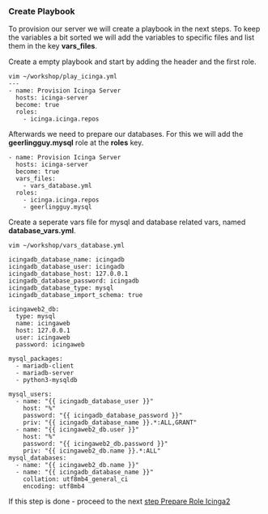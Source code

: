 ### Create Playbook

To provision our server we will create a playbook in the next steps. To keep the variables a bit sorted we will add the variables to specific files and list them in the key **vars_files**.

Create a empty playbook and start by adding the header and the first role.
```
vim ~/workshop/play_icinga.yml
---
- name: Provision Icinga Server
  hosts: icinga-server
  become: true
  roles:
    - icinga.icinga.repos
```

Afterwards we need to prepare our databases. For this we will add the **geerlingguy.mysql** role at the **roles** key.

```
- name: Provision Icinga Server
  hosts: icinga-server
  become: true
  vars_files:
    - vars_database.yml
  roles:
    - icinga.icinga.repos
    - geerlingguy.mysql
```
Create a seperate vars file for mysql and database related vars, named **database_vars.yml**.
```
vim ~/workshop/vars_database.yml

icingadb_database_name: icingadb
icingadb_database_user: icingadb
icingadb_database_host: 127.0.0.1
icingadb_database_password: icingadb
icingadb_database_type: mysql
icingadb_database_import_schema: true

icingaweb2_db:
  type: mysql
  name: icingaweb
  host: 127.0.0.1
  user: icingaweb
  password: icingaweb

mysql_packages:
  - mariadb-client
  - mariadb-server
  - python3-mysqldb

mysql_users:
  - name: "{{ icingadb_database_user }}"
    host: "%"
    password: "{{ icingadb_database_password }}"
    priv: "{{ icingadb_database_name }}.*:ALL,GRANT"
  - name: "{{ icingaweb2_db.user }}"
    host: "%"
    password: "{{ icingaweb2_db.password }}"
    priv: "{{ icingaweb2_db.name }}.*:ALL"
mysql_databases:
  - name: "{{ icingaweb2_db.name }}"
  - name: "{{ icingadb_database_name }}"
    collation: utf8mb4_general_ci
    encoding: utf8mb4
```

If this step is done - proceed to the next [step Prepare Role Icinga2](05-prepare-role-icinga2.md)

